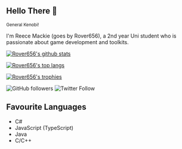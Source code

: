 ## Hello There 👋
<sup>General Kenobi!</sup>

I'm Reece Mackie (goes by Rover656), a 2nd year Uni student who is passionate about game development and toolkits.

[![Rover656's github stats](https://github-readme-stats.vercel.app/api?username=Rover656&count_private=true&bg_color=30,e96443,904e95&title_color=fff&text_color=fff)](https://github.com/anuraghazra/github-readme-stats)

[![Rover656's top langs](https://github-readme-stats.vercel.app/api/top-langs/?username=Rover656&langs_count=6&bg_color=30,e96443,904e95&title_color=fff&text_color=fff)](https://github.com/anuraghazra/github-readme-stats)

[![Rover656's trophies](https://github-profile-trophy.vercel.app/?username=Rover656&theme=onedark)](https://github.com/ryo-ma/github-profile-trophy)

![GitHub followers](https://img.shields.io/github/followers/Rover656?style=flat-square)
![Twitter Follow](https://img.shields.io/twitter/follow/Rover656?style=flat-square)

## Favourite Languages
- C#
- JavaScript (TypeScript)
- Java
- C/C++
